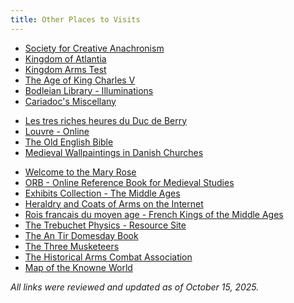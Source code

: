 ```yaml
---
title: Other Places to Visits
---
```


* [Society for Creative Anachronism](https://www.sca.org)
* [Kingdom of Atlantia](https://atlantia.sca.org/)
* [Kingdom Arms Test](https://kingdomofarms.com/) <!-- Old link (http://www.hevanet.com/russell/kingtest.html) -->
* [The Age of King Charles V](https://www.bnf.fr/en/art-reading-middle-ages) <!-- Old link (https://www.bnf.fr/enluminures/aaccueil.htm) -->
* [Bodleian Library - Illuminations](https://digital.bodleian.ox.ac.uk/) <!-- Old link (https://rsl.ox.ac.uk/imacat.html) -->
* [Cariadoc's Miscellany](https://www.pbm.com/~lindahl/cariadoc/miscellany.html)
<!-- Not available anymore * [Pennsic Architecture](http://wishford.ois.uri.edu/wishford/w-arch.htm) -->
* [Les tres riches heures du Duc de Berry](https://les-tres-riches-heures.chateaudechantilly.fr/) <!-- Old link (https://sunsite.unc.edu/wm/rh/) -->
* [Louvre - Online](https://collections.louvre.fr/en/) <!-- Old link https://watt.emf.net/louvre/) -->
* [The Old English Bible](https://archive.org/details/dahalgangodspelo00thor/page/n5/mode/2up) <!-- Old link (https://davinci.marc.gatech.edu/catholic/scriptures/saxon-bible.html) -->
* [Medieval Wallpaintings in Danish Churches](https://www.kalkmalerier.dk/kirker.php) <!-- Old link (https://kalk.historie.ku.dk/english/default.htm) -->
<!-- No replacement found * [NetSERF: Medieval History](https://www.cua.edu/www/hist/netserf/history.htm) -->
* [Welcome to the Mary Rose](https://www.maryrose.org/)
* [ORB - Online Reference Book for Medieval Studies](https://the-orb.arlima.net/index.html) <!-- Old link (https://orb.rhodes.edu/) -->
* [Exhibits Collection - The Middle Ages](https://www.learner.org/series/interactive-the-middle-ages/) <!-- Old link (https://www.learner.org/exhibits/middleages/) -->
* [Heraldry and Coats of Arms on the Internet](https://drawshield.net/index.html) <!-- Old link (https://digiserve.com/heraldry/) -->
* [Rois francais du moyen age - French Kings of the Middle Ages](https://fmg.ac/Projects/MedLands/CAPET.htm)  <!-- Old link (https://globegate.utm.edu/french/globegate_mirror/roisma.html) -->
* [The Trebuchet Physics - Resource Site](https://www.real-world-physics-problems.com/trebuchet-physics.html) <!-- Old link (https://www.trebuchet.com/) -->
* [The An Tir Domesday Book](https://scribes.antir.org/40yearboke/) <!-- Old link (https://www.lydia.org/doomsday/) -->
* [The Three Musketeers](https://members.xoom.com/Glyndower/musketeer/)
* [The Historical Arms Combat Association](https://www.thearma.org/) <!-- Old link (https://www.thehaca.com/) -->
* [Map of the Knowne World](https://digitalherald.org/wp-content/uploads/2024/02/The-Known-World-by-Emperor-Tigerstar.png) <!-- Old link (https://www.goodnet.com/~wendel/map_tkw.htm) -->

*All links were reviewed and updated as of October 15, 2025.*
